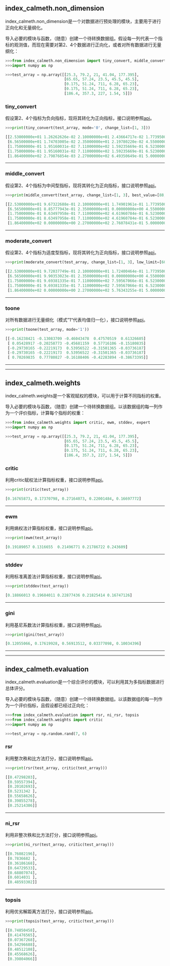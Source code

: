## index_calmeth.non_dimension

index_calmeth.non_dimension是一个对数据进行预处理的模块，主要用于进行正向化和无量纲化。

导入必要的模块与函数，（随意）创建一个待转换数据组。假设每一列代表一个指标的观测值，而现在需要对第2、4个数据进行正向化，或者对所有数据进行无量纲化：

```python
>>>from index_calmeth.non_dimension import tiny_convert, middle_convert, moderate_convert, toone
>>>import numpy as np

>>>test_array = np.array([[25.3, 79.2, 21, 41.04, 177.395], 
                          [65.65, 57.24, 23.5, 45.5, 45.5], 
                          [0.175, 51.24, 711, 6.28, 65.23], 
                          [0.175, 51.24, 711, 6.28, 65.23], 
                          [186.4, 357.3, 227, 1.54, 5]])
```

### tiny_convert

假设第2、4个指标为负向指标，现将其转化为正向指标，接口说明参照[api](../api/index_calmeth.md#tiny_convert)。

```python
>>>print(tiny_convert(test_array, mode='0', change_list=[1, 3]))

[[2.53000000e+01 1.26262626e-02 2.10000000e+01 2.43664717e-02 1.77395000e+02]
 [6.56500000e+01 1.74703005e-02 2.35000000e+01 2.19780220e-02 4.55000000e+01]
 [1.75000000e-01 1.95160031e-02 7.11000000e+02 1.59235669e-01 6.52300000e+01]
 [1.75000000e-01 1.95160031e-02 7.11000000e+02 1.59235669e-01 6.52300000e+01]
 [1.86400000e+02 2.79876854e-03 2.27000000e+02 6.49350649e-01 5.00000000e+00]]
```

---
### middle_convert

假设第2、4个指标为中间型指标，现将其转化为正向指标，接口说明参照[api](../api/index_calmeth.md#middle_convert)。

```python
>>>print(middle_convert(test_array, change_list=[1, 3], best_value=[88, 20]))

[[2.53000000e+01 9.67322688e-01 2.10000000e+01 1.74901961e-01 1.77395000e+02]
 [6.56500000e+01 8.85777943e-01 2.35000000e+01 0.00000000e+00 4.55000000e+01]
 [1.75000000e-01 8.63497958e-01 7.11000000e+02 4.61960784e-01 6.52300000e+01]
 [1.75000000e-01 8.63497958e-01 7.11000000e+02 4.61960784e-01 6.52300000e+01]
 [1.86400000e+02 0.00000000e+00 2.27000000e+02 2.76078431e-01 5.00000000e+00]]
```

---
### moderate_convert

假设第2、4个指标为适度型指标，现将其转化为正向指标，接口说明参照[api](../api/index_calmeth.md#moderate_convert)。

```python
>>>print(moderate_convert(test_array, change_list=[1, 3], low_limit=[60, 12.5], high_limit=[71.2, 19.63]))

[[2.53000000e+01 9.72037749e-01 2.10000000e+01 1.72400464e-01 1.77395000e+02]
 [6.56500000e+01 9.90353023e-01 2.35000000e+01 0.00000000e+00 4.55000000e+01]
 [1.75000000e-01 9.69381335e-01 7.11000000e+02 7.59567066e-01 6.52300000e+01]
 [1.75000000e-01 9.69381335e-01 7.11000000e+02 7.59567066e-01 6.52300000e+01]
 [1.86400000e+02 0.00000000e+00 2.27000000e+02 5.76343255e-01 5.00000000e+00]]
```

---
### toone

对所有数据进行无量纲化（模式”1“代表均值归一化），接口说明参照[api](../api/index_calmeth.md#toone)。

```python
>>>print(toone(test_array, mode='1'))

[[-0.16238421 -0.13083709 -0.46043478  0.47570519  0.61326605]
 [ 0.05428917 -0.20258773 -0.45681159  0.57716106 -0.15180835]
 [-0.29730165 -0.22219173  0.53956522 -0.31501365 -0.03736187]
 [-0.29730165 -0.22219173  0.53956522 -0.31501365 -0.03736187]
 [ 0.70269835  0.77780827 -0.16188406 -0.42283894 -0.38673395]]
```

---

---
## index_calmeth.weights

index_calmeth.weights是一个客观赋权的模块，可以用于计算不同指标的权重。

导入必要的模块与函数，（随意）创建一个待转换数据组。以该数据组的每一列作为一个评价指标，计算每个指标的权重：

```python
>>>from index_calmeth.weights import critic, ewm, stddev, expert
>>>import numpy as np

>>>test_array = np.array([[25.3, 79.2, 21, 41.04, 177.395], 
                          [65.65, 57.24, 23.5, 45.5, 45.5], 
                          [0.175, 51.24, 711, 6.28, 65.23], 
                          [0.175, 51.24, 711, 6.28, 65.23], 
                          [186.4, 357.3, 227, 1.54, 5]])
```

### critic

利用critic赋权法计算指标权重，接口说明参照[api](../api/index_calmeth.md#critic)。

```python
>>>print(critic(test_array))

[0.16765873, 0.17370798, 0.27164073, 0.22001484, 0.16697772]
```

---
### ewm

利用熵权法计算指标权重，接口说明参照[api](../api/index_calmeth.md#ewm)。

```python
>>>print(ewm(test_array))

[0.19189057 0.1316655  0.21496771 0.21786722 0.243609]
```

---
### stddev

利用标准离差法计算指标权重，接口说明参照[api](../api/index_calmeth.md#stddev)。

```python
>>>print(stddev(test_array))

[0.18866013 0.19684011 0.22877436 0.21825414 0.16747126]
```

---

### gini

利用基尼系数法计算指标权重，接口说明参照[api](../api/index_calmeth.md#gini)。

```python
>>>print(gini(test_array))

[0.12055066, 0.17619928, 0.56913512, 0.03377098, 0.10034396]
```

---

---
## index_calmeth.evaluation

index_calmeth.evaluation是一个综合评价的模块，可以利用其为多指标数据进行总体评分。

导入必要的模块与函数，（随意）创建一个待转换数据组。以该数据组的每一列作为一个评价指标，且假设都已经过正向化：

```python
>>>from index_calmeth.evaluation import rsr, ni_rsr, topsis
>>>from index_calmeth.weights import critic
>>>import numpy as np

>>>test_array = np.random.rand(7, 6)
```

### rsr

利用整次秩和比方法打分，接口说明参照[api](../api/index_calmeth.md#rsr)。

```python
>>>print(rsr(test_array, critic(test_array)))

[[0.47298203],
 [0.59557394],
 [0.20102693],
 [0.5231342 ],
 [0.55658626],
 [0.39855278],
 [0.25214386]]
```

---
### ni_rsr

利用非整次秩和比方法打分，接口说明参照[api](../api/index_calmeth.md#ni_rsr)。

```python
>>>print(ni_rsr(test_array, critic(test_array)))

[[0.76082196],
 [0.7836682 ],
 [0.36186168],
 [0.64729533],
 [0.68807074],
 [0.6014031 ],
 [0.48593302]]
```

---
### topsis

利用优劣解距离方法打分，接口说明参照[api](../api/index_calmeth.md#topsis)。

```python
>>>print(topsis(test_array, critic(test_array)))

[[0.74850458],
 [0.41476565],
 [0.07367268],
 [0.54296688],
 [0.48512108],
 [0.45568626],
 [0.39804066]]
```